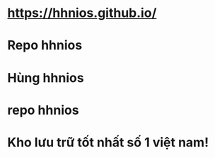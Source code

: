 # https://hhnios.github.io/
# Repo hhnios
# Hùng hhnios
# repo hhnios
# Kho lưu trữ tốt nhất số 1 việt nam!
